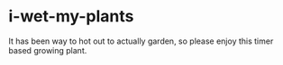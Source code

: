 # i-wet-my-plants
It has been way to hot out to actually garden, so please enjoy this timer based growing plant.

